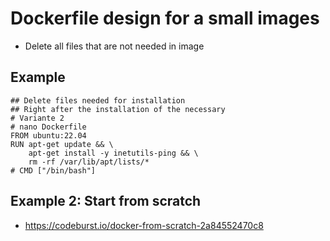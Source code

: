 # Dockerfile design for a small images 

  * Delete all files that are not needed in image 

## Example 

```
## Delete files needed for installation
## Right after the installation of the necessary 
# Variante 2
# nano Dockerfile
FROM ubuntu:22.04
RUN apt-get update && \
    apt-get install -y inetutils-ping && \
    rm -rf /var/lib/apt/lists/*
# CMD ["/bin/bash"]

```

## Example 2: Start from scratch 

 * https://codeburst.io/docker-from-scratch-2a84552470c8

